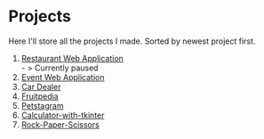 # Projects
Here I'll store all the projects I made.
Sorted by newest project first.

1. [Restaurant Web Application](https://github.com/vKochanov78/RestaurantWebApp) <br /> - > Currently paused
2. [Event Web Application](https://github.com/vKochanov78/EventApp) <br />
3. [Car Dealer](https://github.com/vKochanov78/Car-Dealer-Website) <br />
4. [Fruitpedia](https://github.com/vKochanov78/FruitpediaWebApp) <br />
5. [Petstagram](https://github.com/vKochanov78/Petstagram) <br />
6. [Calculator-with-tkinter](https://github.com/vKochanov78/Simple_Calculator-with-tkinter) <br />
7. [Rock-Paper-Scissors](https://github.com/vKochanov78/Rock-Paper-Scissors_simple_project) <br />
